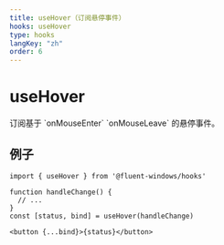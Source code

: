 ```yaml
---
title: useHover（订阅悬停事件）
hooks: useHover
type: hooks
langKey: "zh"
order: 6
---
```


# useHover

<p class="description">订阅基于 `onMouseEnter` `onMouseLeave` 的悬停事件。</p>

## 例子

```tsx
import { useHover } from '@fluent-windows/hooks'

function handleChange() {
  // ...
}
const [status, bind] = useHover(handleChange)

<button {...bind}>{status}</button>
```
